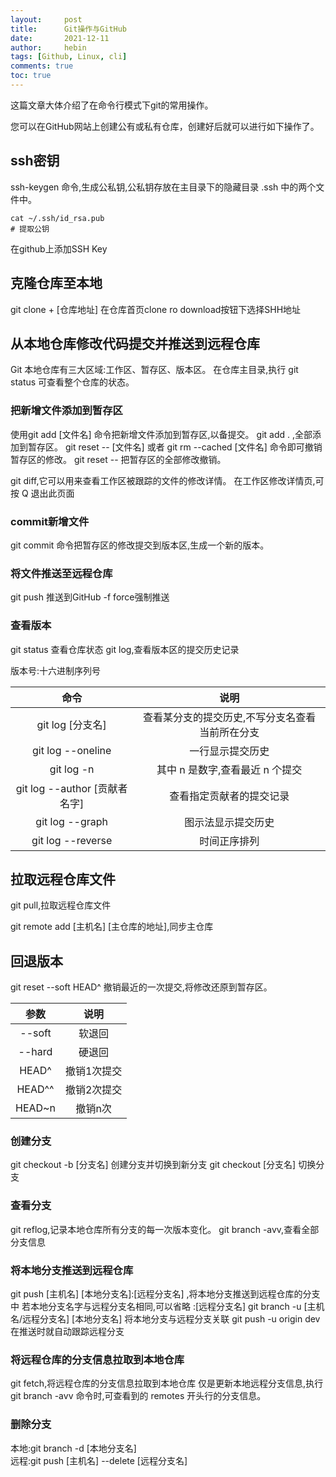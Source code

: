 ```yaml
---
layout:     post
title:      Git操作与GitHub
date:       2021-12-11
author:     hebin
tags: [Github, Linux, cli]
comments: true
toc: true
---
```


这篇文章大体介绍了在命令行模式下git的常用操作。

您可以在GitHub网站上创建公有或私有仓库，创建好后就可以进行如下操作了。
## ssh密钥
ssh-keygen 命令,生成公私钥,公私钥存放在主目录下的隐藏目录 .ssh 中的两个文件中。
```
cat ~/.ssh/id_rsa.pub
# 提取公钥
```
在github上添加SSH Key
## 克隆仓库至本地
git clone + [仓库地址]
在仓库首页clone ro download按钮下选择SHH地址

## 从本地仓库修改代码提交并推送到远程仓库

Git 本地仓库有三大区域:工作区、暂存区、版本区。
在仓库主目录,执行 git status 可查看整个仓库的状态。

### 把新增文件添加到暂存区
使用git add [文件名] 命令把新增文件添加到暂存区,以备提交。
git add . ,全部添加到暂存区。
git reset -- [文件名] 或者 git rm --cached [文件名] 命令即可撤销暂存区的修改。
git reset -- 把暂存区的全部修改撤销。

git diff,它可以用来查看工作区被跟踪的文件的修改详情。
在工作区修改详情页,可按 Q 退出此页面

### commit新增文件

git commit 命令把暂存区的修改提交到版本区,生成一个新的版本。

### 将文件推送至远程仓库
git push 推送到GitHub
-f force强制推送

### 查看版本
git status 查看仓库状态
git log,查看版本区的提交历史记录

版本号:十六进制序列号

|命令|说明|
|:-----:|:-----:|
|git log [分支名] |查看某分支的提交历史,不写分支名查看当前所在分支|
|git log --oneline| 一行显示提交历史|
|git log -n |其中 n 是数字,查看最近 n 个提交|
|git log --author [贡献者名字] |查看指定贡献者的提交记录|
|git log --graph |图示法显示提交历史|
|git log --reverse |时间正序排列 |

## 拉取远程仓库文件
git pull,拉取远程仓库文件

git remote add [主机名] [主仓库的地址],同步主仓库

## 回退版本


git reset --soft HEAD^ 撤销最近的一次提交,将修改还原到暂存区。

|参数|说明|
|:---:|:----:|
|--soft| 软退回|
|--hard|硬退回|
|HEAD^|撤销1次提交|
|HEAD^^ |撤销2次提交|
|HEAD~n|撤销n次|

### 创建分支

git checkout -b [分支名] 创建分支并切换到新分支
git checkout [分支名] 切换分支

### 查看分支

git reflog,记录本地仓库所有分支的每一次版本变化。
git branch -avv,查看全部分支信息


### 将本地分支推送到远程仓库

git push [主机名] [本地分支名]:[远程分支名] ,将本地分支推送到远程仓库的分支中
若本地分支名字与远程分支名相同,可以省略 :[远程分支名]
git branch -u [主机名/远程分支名] [本地分支名] 将本地分支与远程分支关联
git push -u origin dev 在推送时就自动跟踪远程分支


### 将远程仓库的分支信息拉取到本地仓库

git fetch,将远程仓库的分支信息拉取到本地仓库
仅是更新本地远程分支信息,执行 git branch -avv 命令时,可查看到的 remotes 开头行的分支信息。

### 删除分支
本地:git branch -d [本地分支名]	
远程:git push [主机名] --delete [远程分支名]	